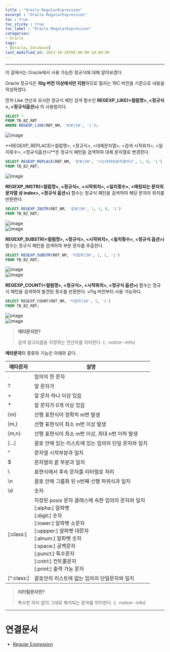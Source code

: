 ```yaml
---
title : "Oracle RegularExpression"
excerpt : "Oracle RegularExpression"
toc : true
toc_sticky : true
toc_label : "Oracle RegularExpression"
categories:
- Oracle
tags:
- [Oracle, Database]
last_modified_at: 2023-10-20T08:00:00-10:00:00
---
```

  
---
  
 이 글에서는 Oracle에서 사용 가능한 정규식에 대해 알아보겠다. 
 
  Oracle 정규식은 **10g 버전 이상에서만 지원**하므로 필자는 19C 버전을 기준으로 내용을 작성하였다.

 먼저 Like 연산과 유사한 정규식 패턴 검색 함수인 **REGEXP_LIKE(\<컬럼명\>, \<정규식\>, \<정규식옵션\>)** 의 사용법이다.
  
```sql
SELECT *  
FROM TB_BZ_RBT  
WHERE REGEXP_LIKE(RBT_NM, '로봇|SH', 'i');
```
  
![image](../../assets/images/REGEXP_LIKE_Result.png)

 **REGEXP_REPLACE(<컬럼명>, <정규식>, <대체문자열>, <검색 시작위치>, <일치횟수>, <정규식옵션>)**은 정규식 패턴을 검색하여 대체 문자열로 변경한다.
  
```sql
SELECT REGEXP_REPLACE(RBT_NM, '로봇|SH', '나는대체된문자열이다', 1, 0, 'i')  
FROM TB_BZ_RBT;
```
  
![image](../../assets/images/REGEXP_REPLACE_Result.png)

 **REGEXP_INSTR(<컬럼명>, <정규식>, <시작위치>, <일치횟수>, <매칭되는 문자의 문자열 상 index>, <정규식 옵션>)** 함수는 정규식 패턴을 검색하여 해당 문자의 위치를 반환한다.
  
```sql
SELECT REGEXP_INSTR(RBT_NM, '로봇|SH', 1, 1, 0, 'i')  
FROM TB_BZ_RBT;
```
  
![image](../../assets/images/Robot_Source.png)  
![image](../../assets/images/REGEXP_INSTR_Result.png)

 **REGEXP_SUBSTR(<컬럼명>, <정규식>, <시작위치>, <일치횟수>, <정규식 옵션>)** 함수는 정규식 패턴을 검색하여 부분 문자를 추출한다.
  
```sql
SELECT REGEXP_SUBSTR(RBT_NM, '다람쥐|SH', 1, 1, 'i')  
FROM TB_BZ_RBT;
```
  
![image](../../assets/images/Robot_Source.png)  
![image](../../assets/images/REGEXP_SUBSTR_Result.png)

 **REGEXP_COUNT(<컬럼명>, <정규식>, <시작위치>, <정규식 옵션>)** 함수는 정규식 패턴을 검색하여 발견된 횟수를 반환한다. v11g 버전부터 사용 가능하다.
  
```sql
SELECT REGEXP_COUNT(RBT_NM, '다람쥐|SH', 1, 'i')  
FROM TB_BZ_RBT;
```
  
![image](../../assets/images/Robot_Source.png)  
![image](../../assets/images/REGEXP_COUNT_Result.png)

> **메타문자란?**  
>
> 검색 알고리즘을 지정하는 연산자를 의미한다. 
{: .notice--info}  
 
 **메타문자**의 종류와 기능은 아래와 같다.

| 메타문자        | 설명                                                                                                                                                                                                           |
| ----------- | ------------------------------------------------------------------------------------------------------------------------------------------------------------------------------------------------------------ |
| .           | 임의의 한 문자                                                                                                                                                                                                     |
| ?           | 앞 문자가                                                                                                                                                                                                        |
| +           | 앞 문자 하나 이상 있음                                                                                                                                                                                                |
| \*          | 앞 문자가 0개 이상 있음                                                                                                                                                                                               |
| {m}         | 선행 표현식이 정확히 m번 발생                                                                                                                                                                                            |
| {m,}        | 선행 표현식이 최소 m번 이상 발생                                                                                                                                                                                          |
| {m,n}       | 선행 표현식이 최소 m번 이상, 최대 n번 이하 발생                                                                                                                                                                                |
| [...]       | 괄호 안에 있는 리스트에 있는 임의의 단일 문자와 일치                                                                                                                                                                               |
| ^           | 문자열 시작부분과 일치                                                                                                                                                                                                 |
| $           | 문자열의 끝 부분과 일치                                                                                                                                                                                                |
| \\          | 표현식에서 후속 문자를 리터럴로 처리                                                                                                                                                                                         |
| \n          | 괄호 안에 그룹화 된 n번째 선행 하위식과 일치                                                                                                                                                                                   |
| \d          | 숫자                                                                                                                                                                                                           |
| [:class:]   | 지정된 posix 문자 클래스에 속한 임의의 문자와 일치<br>[:alpha:] 알파벳<br>[:digit:] 숫자<br>[:lower:] 알파벳 소문자<br>[:uppper:] 알파벳 대문자<br>[:alnum:] 알파벳 숫자<br>[:space:] 공백문자<br>[:punct:] 특수문자<br>[:cntrl:] 컨트롤문자<br>[:print:] 출력 가능 문자 |
| [\^:class:] | 괄호안의 리스트에 없는 임의의 단일문자와 일치                                                                                                                                                                                    |

> **리터럴문자란?**  
>
> 특수한 의미 없이 그대로 해석되는 문자를 의미한다. 
{: .notice--info}  

---
  
# 연결문서
- [Regular Expression](../../expression/expression-Regular-Expression)